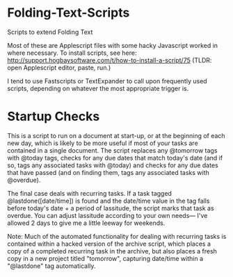 # Folding-Text-Scripts
Scripts to extend Folding Text 

Most of these are Applescript files with some hacky Javascript worked in where necessary. 
To install scripts, see here: http://support.hogbaysoftware.com/t/how-to-install-a-script/75
(TLDR: open Applescript editor, paste, run.) 

I tend to use Fastscripts or TextExpander to call upon frequently used scripts, depending on whatever the most appropriate trigger is. 

# Startup Checks

This is a script to run on a document at start-up, or at the beginning of each new day, which is likely to be more useful if most of your tasks are contained in a single document. The script replaces any @tomorrow tags with @today tags, checks for any due dates that match today's date (and if so, tags any associated tasks with @today) and checks for any due dates that have passed (and on finding them, tags any associated tasks with @overdue). 

The final case deals with recurring tasks. If a task tagged @lastdone([date/time]) is found and the date/time value in the tag falls before today's date + a period of lassitude, the script marks that task as overdue. You can adjust lassitude according to your own needs— I've allowed 2 days to give me a little leeway for weekends. 

Note: Much of the automated functionality for dealing with recurring tasks is contained within a hacked version of the archive script, which places a copy of a completed recurring task in the archive, but also places a fresh copy in a new project titled "tomorrow", capturing date/time within a "@lastdone" tag automatically. 
